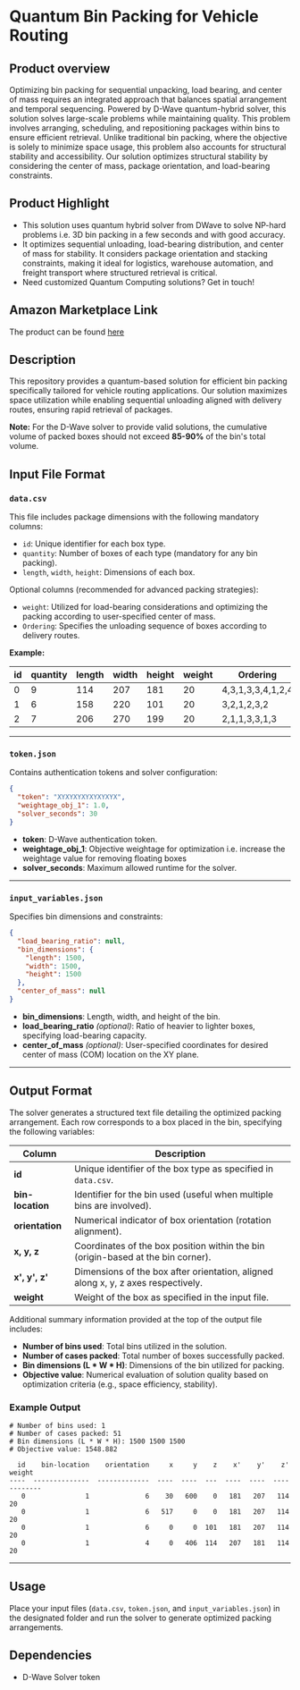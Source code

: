 # Quantum Bin Packing for Vehicle Routing

## Product overview

Optimizing bin packing for sequential unpacking, load bearing, and center of mass requires an integrated approach that balances spatial arrangement and temporal sequencing. Powered by D-Wave quantum-hybrid solver, this solution solves large-scale problems while maintaining quality. This problem involves arranging, scheduling, and repositioning packages within bins to ensure efficient retrieval. Unlike traditional bin packing, where the objective is solely to minimize space usage, this problem also accounts for structural stability and accessibility. Our solution optimizes structural stability by considering the center of mass, package orientation, and load-bearing constraints.

## Product Highlight 

* This solution uses quantum hybrid solver from DWave to solve NP-hard problems i.e. 3D bin packing in a few seconds and with good accuracy.
* It optimizes sequential unloading, load-bearing distribution, and center of mass for stability. It considers package orientation and stacking constraints, making it ideal for logistics, warehouse automation, and freight transport where structured retrieval is critical.
* Need customized Quantum Computing solutions? Get in touch!

## Amazon Marketplace Link
The product can be found [here](https://aws.amazon.com/marketplace/pp/prodview-l5mfrplslsg5s)

  

## Description

This repository provides a quantum-based solution for efficient bin packing specifically tailored for vehicle routing applications. Our solution maximizes space utilization while enabling sequential unloading aligned with delivery routes, ensuring rapid retrieval of packages.

**Note:** For the D-Wave solver to provide valid solutions, the cumulative volume of packed boxes should not exceed **85-90%** of the bin's total volume.

## Input File Format

### `data.csv`

This file includes package dimensions with the following mandatory columns:

- `id`: Unique identifier for each box type.
- `quantity`: Number of boxes of each type (mandatory for any bin packing).
- `length`, `width`, `height`: Dimensions of each box.

Optional columns (recommended for advanced packing strategies):

- `weight`: Utilized for load-bearing considerations and optimizing the packing according to user-specified center of mass.
- `Ordering`: Specifies the unloading sequence of boxes according to delivery routes.

**Example:**

| id | quantity | length | width | height | weight | Ordering          |
| -- | -------- | ------ | ----- | ------ | ------ | ----------------- |
| 0  | 9        | 114    | 207   | 181    | 20     | 4,3,1,3,3,4,1,2,4 |
| 1  | 6        | 158    | 220   | 101    | 20     | 3,2,1,2,3,2       |
| 2  | 7        | 206    | 270   | 199    | 20     | 2,1,1,3,3,1,3     |

---

### `token.json`

Contains authentication tokens and solver configuration:

```json
{
  "token": "XYXYXYXYXYXYXYX",
  "weightage_obj_1": 1.0,
  "solver_seconds": 30
}
```

- **token**: D-Wave authentication token.
- **weightage\_obj\_1**: Objective weightage for optimization i.e. increase the weightage value for removing floating boxes
- **solver\_seconds**: Maximum allowed runtime for the solver.

---

### `input_variables.json`

Specifies bin dimensions and constraints:

```json
{
  "load_bearing_ratio": null,
  "bin_dimensions": {
    "length": 1500,
    "width": 1500,
    "height": 1500
  },
  "center_of_mass": null
}
```

- **bin\_dimensions**: Length, width, and height of the bin.
- **load\_bearing\_ratio** *(optional)*: Ratio of heavier to lighter boxes, specifying load-bearing capacity.
- **center\_of\_mass** *(optional)*: User-specified coordinates for desired center of mass (COM) location on the XY plane.

---

## Output Format

The solver generates a structured text file detailing the optimized packing arrangement. Each row corresponds to a box placed in the bin, specifying the following variables:

| Column          | Description                                                   |
|-----------------|---------------------------------------------------------------|
| **id**          | Unique identifier of the box type as specified in `data.csv`. |
| **bin-location**| Identifier for the bin used (useful when multiple bins are involved). |
| **orientation** | Numerical indicator of box orientation (rotation alignment).  |
| **x, y, z**     | Coordinates of the box position within the bin (origin-based at the bin corner).|
| **x', y', z'**  | Dimensions of the box after orientation, aligned along x, y, z axes respectively.|
| **weight**      | Weight of the box as specified in the input file.             |

Additional summary information provided at the top of the output file includes:

- **Number of bins used**: Total bins utilized in the solution.
- **Number of cases packed**: Total number of boxes successfully packed.
- **Bin dimensions (L * W * H)**: Dimensions of the bin utilized for packing.
- **Objective value**: Numerical evaluation of solution quality based on optimization criteria (e.g., space efficiency, stability).

### Example Output

```
# Number of bins used: 1
# Number of cases packed: 51
# Bin dimensions (L * W * H): 1500 1500 1500
# Objective value: 1548.882

  id    bin-location    orientation     x     y    z    x'    y'    z'    weight
----  --------------  -------------  ----  ----  ---  ----  ----  ----  --------
   0               1              6    30   600    0   181   207   114        20
   0               1              6   517     0    0   181   207   114        20
   0               1              6     0     0  101   181   207   114        20
   0               1              4     0   406  114   207   181   114        20
```


---

## Usage

Place your input files (`data.csv`, `token.json`, and `input_variables.json`) in the designated folder and run the solver to generate optimized packing arrangements.

## Dependencies

- D-Wave Solver token

